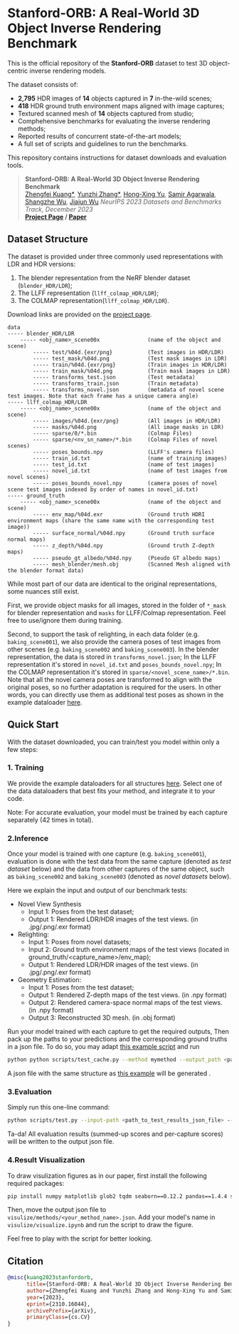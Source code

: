# Stanford-ORB: A Real-World 3D Object Inverse Rendering Benchmark

This is the official repository of the <b>Stanford-ORB</b> dataset to test 3D object-centric inverse rendering models. 

The dataset consists of:

- __2,795__ HDR images of __14__ objects captured in __7__ in-the-wild scenes;
- __418__ HDR ground truth environment maps aligned with image captures;
- Textured scanned mesh of __14__ objects captured from studio;
- Comphehensive benchmarks for evaluating the inverse rendering methods;
- Reported results of concurrent state-of-the-art models;
- A full set of scripts and guidelines to run the benchmarks.

This repository contains instructions for dataset downloads and evaluation tools.



> __Stanford-ORB: A Real-World 3D Object Inverse Rendering Benchmark__  
>[Zhengfei Kuang*](https://zhengfeikuang.com), [Yunzhi Zhang*](https://ai.stanford.edu/~yzzhang/), [Hong-Xing Yu](https://kovenyu.com/), [Samir Agarwala](https://samiragarwala.github.io/), [Shangzhe Wu](https://elliottwu.com/), [Jiajun Wu](https://jiajunwu.com/)
> _NeurIPS 2023 Datasets and Benchmarks Track, December 2023_  
> __[Project Page](https://stanfordorb.github.io)&nbsp;/&nbsp;[Paper](https://arxiv.org/abs/2310.16044)__

## Dataset Structure

The dataset is provided under three commonly used representations with LDR and HDR versions: 
1. The blender representation from the NeRF blender dataset (`blender_HDR/LDR`);
2. The LLFF representation (`llff_colmap_HDR/LDR`);
3. The COLMAP representation(`llff_colmap_HDR/LDR`).

Download links are provided on the [project page](https://stanfordorb.github.io).

```
data	
----- blender_HDR/LDR		
    ----- <obj_name>_scene00x               (name of the object and scene)
        ----- test/%04d.{exr/png}           (Test images in HDR/LDR)	
        ----- test_mask/%04d.png            (Test mask images in LDR)	
        ----- train/%04d.{exr/png}          (Train images in HDR/LDR)	
        ----- train_mask/%04d.png           (Train mask images in LDR)	
        ----- transforms_test.json          (Test metadata)	
        ----- transforms_train.json         (Train metadata)	
        ----- transforms_novel.json         (metadata of novel scene test images. Note that each frame has a unique camera angle)				
----- llff_colmap_HDR/LDR
    ----- <obj_name>_scene00x               (name of the object and scene)
        ----- images/%04d.{exr/png}         (All images in HDR/LDR)
        ----- masks/%04d.png                (All image masks in LDR)
        ----- sparse/0/*.bin                (Colmap Files)	
        ----- sparse/<nv_sn_name>/*.bin     (Colmap Files of novel scenes)	
        ----- poses_bounds.npy              (LLFF's camera files)	
        ----- train_id.txt                  (name of training images)	
        ----- test_id.txt                   (name of test images)	
        ----- novel_id.txt                  (name of test images from novel scenes)	
        ----- poses_bounds_novel.npy        (camera poses of novel scene test images indexed by order of names in novel_id.txt)					
----- ground_truth
    ----- <obj_name>_scene00x               (name of the object and scene)	
        ----- env_map/%04d.exr              (Ground truth HDRI environment maps (share the same name with the corresponding test image))
        ----- surface_normal/%04d.npy       (Ground truth surface normal maps)
        ----- z_depth/%04d.npy              (Ground truth Z-depth maps)
        ----- pseudo_gt_albedo/%04d.npy     (Pseudo GT albedo maps)
        ----- mesh_blender/mesh.obj         (Scanned Mesh aligned with the blender format data)
```

While most part of our data are identical to the original representations, some nuances still exist.

First, we provide object masks for all images, stored in the folder of ``*_mask`` for blender representation and ``masks`` for LLFF/Colmap representation. Feel free to use/ignore them during training.

Second, to support the task of relighting, in each data folder (e.g. `baking_scene001`), we also provide the camera poses of test images from other scenes (e.g. `baking_scene002` and `baking_scene003`). In the blender representation, the data is stored in ``transforms_novel.json``; In the LLFF representation it's stored in ``novel_id.txt`` and ``poses_bounds_novel.npy``; In the COLMAP representation it's stored in ``sparse/<novel_scene_name>/*.bin``. Note that all the novel camera poses are transformed to align with the original poses, so no further adaptation is required for the users. In other words, you can directly use them as additional test poses as shown in the example dataloader [here](https://github.com/StanfordORB/Stanford-ORB/blob/9a559af9de855a0f37f96dd2670c9a5f970e22c0/orb/datasets/mymethod.py#L323). 

## Quick Start

With the dataset downloaded, you can train/test you model within only a few steps:

### 1. Training

We provide the example dataloaders for all structures [here](./orb/datasets/mymethod.py). Select one of the data dataloaders that best fits your method, and integrate it to your code. 

Note: For accurate evaluation, your model must be trained by each capture separately (42 times in total). 

### 2.Inference

Once your model is trained with one capture (e.g. `baking_scene001`), 
evaluation is done with the test data from the same capture (denoted as <i>test dataset</i> below) 
and the data from other captures of the same object, such as `baking_scene002` and `baking_scene003` (denoted as <i>novel datasets</i> below).

Here we explain the input and output of our benchmark tests:

- Novel View Synthesis
  - Input 1: Poses from the test dataset;
  - Output 1: Rendered LDR/HDR images of the test views. (in .jpg/.png/.exr format)
- Relighting: 
  - Input 1: Poses from novel datasets;
  - Input 2: Ground truth environment maps of the test views (located in ground_truth/<capture_name>/env_map);
  - Output 1: Rendered LDR/HDR images of the test views. (in .jpg/.png/.exr format)
- Geometry Estimation: 
  - Input 1: Poses from the test dataset;
  - Output 1: Rendered Z-depth maps of the test views. (in .npy format)
  - Output 2: Rendered camera-space normal maps of the test views. (in .npy format)
  - Output 3: Reconstructed 3D mesh. (in .obj format)

Run your model trained with each capture to get the required outputs,
Then pack up the paths to your predictions and the corresponding ground truths in a json file. To do so, you may adapt [this example script](./orb/pipelines/mymethod.py) and run 
```bash
python python scripts/test_cache.py --method mymethod --output_path <path_to_test_results_json_file> 
```
A json file with the same structure as [this example](./examples/test/mymethod.json) will be generated
.

### 3.Evaluation

Simply run this one-line command:
```bash
python scripts/test.py --input-path <path_to_test_results_json_file> --output-path <path_to_test_scores_json_file> --scenes full
```

Ta-da! All evaluation results (summed-up scores and per-capture scores) will be written to the output json file.

### 4.Result Visualization
To draw visulization figures as in our paper, first install the following required packages:
```bash
pip install numpy matplotlib glob2 tqdm seaborn==0.12.2 pandas==1.4.4 scipy==1.9.1 
```
Then, move the output json file to `visulize/methods/<your_method_name>.json`.
Add your model's name in `visulize/visualize.ipynb` and run the script to draw the figure.

Feel free to play with the script for better looking.

## Citation

```bibtex
@misc{kuang2023stanfordorb,
      title={Stanford-ORB: A Real-World 3D Object Inverse Rendering Benchmark}, 
      author={Zhengfei Kuang and Yunzhi Zhang and Hong-Xing Yu and Samir Agarwala and Shangzhe Wu and Jiajun Wu},
      year={2023},
      eprint={2310.16044},
      archivePrefix={arXiv},
      primaryClass={cs.CV}
}
```




